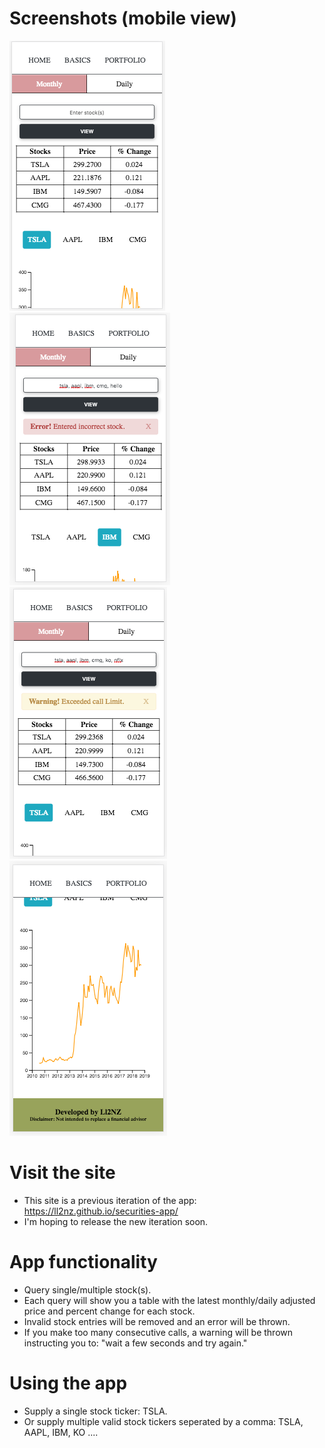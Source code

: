 # Screenshots (mobile view)
![alt text](mobile-1.png)
![alt text](mobile-2.png)
![alt text](mobile-3.png)
![alt text](mobile-4.png)

# Visit the site
+ This site is a previous iteration of the app: https://ll2nz.github.io/securities-app/
+ I'm hoping to release the new iteration soon.

# App functionality 
+ Query single/multiple stock(s).
+ Each query will show you a table with the latest monthly/daily adjusted price and percent change for each stock.
+ Invalid stock entries will be removed and an error will be thrown.
+ If you make too many consecutive calls, a warning will be thrown instructing you to: "wait a few seconds and try again."

# Using the app
+ Supply a single stock ticker: TSLA.
+ Or supply multiple valid stock tickers seperated by a comma: TSLA, AAPL, IBM, KO ....